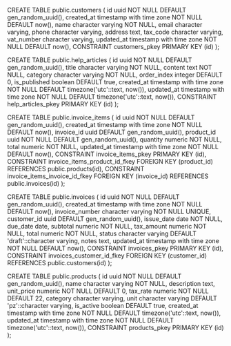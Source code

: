CREATE TABLE public.customers (
  id uuid NOT NULL DEFAULT gen_random_uuid(),
  created_at timestamp with time zone NOT NULL DEFAULT now(),
  name character varying NOT NULL,
  email character varying,
  phone character varying,
  address text,
  tax_code character varying,
  vat_number character varying,
  updated_at timestamp with time zone NOT NULL DEFAULT now(),
  CONSTRAINT customers_pkey PRIMARY KEY (id)
);

CREATE TABLE public.help_articles (
  id uuid NOT NULL DEFAULT gen_random_uuid(),
  title character varying NOT NULL,
  content text NOT NULL,
  category character varying NOT NULL,
  order_index integer DEFAULT 0,
  is_published boolean DEFAULT true,
  created_at timestamp with time zone NOT NULL DEFAULT timezone('utc'::text, now()),
  updated_at timestamp with time zone NOT NULL DEFAULT timezone('utc'::text, now()),
  CONSTRAINT help_articles_pkey PRIMARY KEY (id)
);

CREATE TABLE public.invoice_items (
  id uuid NOT NULL DEFAULT gen_random_uuid(),
  created_at timestamp with time zone NOT NULL DEFAULT now(),
  invoice_id uuid DEFAULT gen_random_uuid(),
  product_id uuid NOT NULL DEFAULT gen_random_uuid(),
  quantity numeric NOT NULL,
  total numeric NOT NULL,
  updated_at timestamp with time zone NOT NULL DEFAULT now(),
  CONSTRAINT invoice_items_pkey PRIMARY KEY (id),
  CONSTRAINT invoice_items_product_id_fkey FOREIGN KEY (product_id) REFERENCES public.products(id),
  CONSTRAINT invoice_items_invoice_id_fkey FOREIGN KEY (invoice_id) REFERENCES public.invoices(id)
);

CREATE TABLE public.invoices (
  id uuid NOT NULL DEFAULT gen_random_uuid(),
  created_at timestamp with time zone NOT NULL DEFAULT now(),
  invoice_number character varying NOT NULL UNIQUE,
  customer_id uuid DEFAULT gen_random_uuid(),
  issue_date date NOT NULL,
  due_date date,
  subtotal numeric NOT NULL,
  tax_amount numeric NOT NULL,
  total numeric NOT NULL,
  status character varying DEFAULT 'draft'::character varying,
  notes text,
  updated_at timestamp with time zone NOT NULL DEFAULT now(),
  CONSTRAINT invoices_pkey PRIMARY KEY (id),
  CONSTRAINT invoices_customer_id_fkey FOREIGN KEY (customer_id) REFERENCES public.customers(id)
);

CREATE TABLE public.products (
  id uuid NOT NULL DEFAULT gen_random_uuid(),
  name character varying NOT NULL,
  description text,
  unit_price numeric NOT NULL DEFAULT 0,
  tax_rate numeric NOT NULL DEFAULT 22,
  category character varying,
  unit character varying DEFAULT 'pz'::character varying,
  is_active boolean DEFAULT true,
  created_at timestamp with time zone NOT NULL DEFAULT timezone('utc'::text, now()),
  updated_at timestamp with time zone NOT NULL DEFAULT timezone('utc'::text, now()),
  CONSTRAINT products_pkey PRIMARY KEY (id)
);